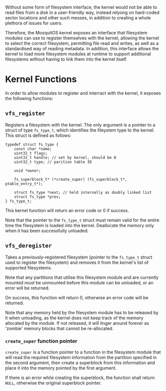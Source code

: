 Without some form of filesystem interface, the kernel would not be able to read files from a disk in a user-friendly way, instead relyong on hard-coded sector locations and other such messes, in addition to creating a whole plethora of issues for users.

Therefore, the MosquitOS kernel exposes an interface that filesystem modules can use to register themselves with the kernel, allowing the kernel to select the correct filesystem, permitting file read and writes, as well as a standardised way of reading metadata. In addition, this interface allows the kernel to load more filesystem modules at runtime to support additional filesystems without having to link them into the kernel itself.

# Kernel Functions
In order to allow modules to register and interract with the kernel, it exposes the following functions:

## `vfs_register`
Registers a filesystem with the kernel. The only argument is a pointer to a struct of type `fs_type_t`, which identifies the fileystem type to the kernel. This struct is defined as follows:

	typedef struct fs_type {
		const char *name;
		uint32_t flags;
		uint32_t handle; // set by kernel, should be 0
		uint32_t type; // parition table ID

		void *owner;

		fs_superblock_t* (*create_super) (fs_superblock_t*, ptable_entry_t*);

		struct fs_type *next; // held internally as doubly linked list
		struct fs_type *prev;
	} fs_type_t;


This kernel function will return an error code or 0 if success.

Note that the pointer to the `fs_type_t` struct must remain valid for the entire time the filesystem is loaded into the kernel. Deallocate the memory only when it has been successfully unloaded.

## `vfs_deregister`
Takes a previously-registered filesystem (pointer to the `fs_type_t` struct used to register the filesystem) and removes it from the kernel's list of supported filesystems.

Note that any partitions that utilise this filesystem module and are currently mounted *must* be unmounted before this module can be unloaded, or an error will be returned.

On success, this function will return 0, otherwise an error code will be returned.

Note that any memory held by the filesystem module has to be released by it when unloading, as the kernel does not keep track of the memory allocated by the module. If not released, it will linger around forever as 'zombie' memory blocks that cannot be re-allocated.

### `create_super` function pointer
`create_super` is a function pointer to a function in the filesystem module that will read the required filesystem information from the partition specified in the second argument, then create a superblock from this information and place it into the memory pointed by the first argument. 

If there is an error while creating the superblock, the function shall return `NULL`, otherwise the original superblock pointer.
